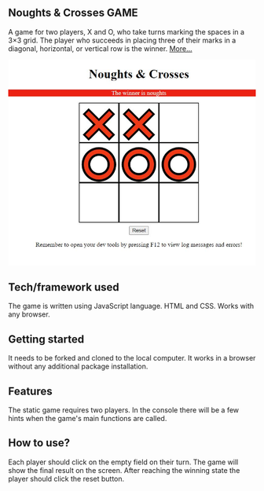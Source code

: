 ## Noughts & Crosses GAME

A game for two players, X and O, who take turns marking the spaces in a 3×3 grid. The player who succeeds in placing three of their marks in a diagonal, horizontal, or vertical row is the winner.
[More...]("https://en.wikipedia.org/wiki/Tic-tac-toe")

![OXO Game](main.JPG)

## Tech/framework used

The game is written using JavaScript language. HTML and CSS. Works with any browser.

## Getting started

It needs to be forked and cloned to the local computer. It works in a browser without any additional package installation.

## Features

The static game requires two players.
In the console there will be a few hints when the game's main functions are called.

## How to use?

Each player should click on the empty field on their turn. The game will show the final result on the screen. After reaching the winning state the player should click the reset button.
